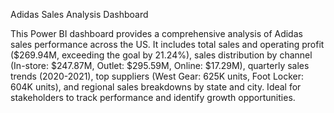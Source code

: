 Adidas Sales Analysis Dashboard



This Power BI dashboard provides a comprehensive analysis of Adidas sales performance across the US. 
It includes total sales and operating profit ($269.94M, exceeding the goal by 21.24%), sales distribution by 
channel (In-store: $247.87M, Outlet: $295.59M, Online: $17.29M), quarterly sales trends (2020-2021), 
top suppliers (West Gear: 625K units, Foot Locker: 604K units), and regional sales breakdowns by state and city. 
Ideal for stakeholders to track performance and identify growth opportunities.
